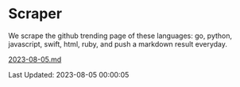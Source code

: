 # Scraper

We scrape the github trending page of these languages: go, python, javascript, swift, html, ruby, and push a markdown result everyday.

[2023-08-05.md](https://github.com/henson/Scraper/blob/master/2023-08-05.md)

Last Updated: 2023-08-05 00:00:05